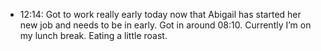 - 12:14: Got to work really early today now that Abigail has started her new job and needs to be in early. Got in around 08:10. Currently I’m on my lunch break. Eating a little roast. 